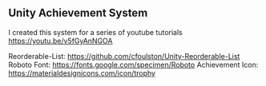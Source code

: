 ## Unity Achievement System  
I created this system for a series of youtube tutorials
https://youtu.be/v5fGyAnNGOA

Reorderable-List: https://github.com/cfoulston/Unity-Reorderable-List  
Roboto Font: https://fonts.google.com/specimen/Roboto
Achievement Icon: https://materialdesignicons.com/icon/trophy
